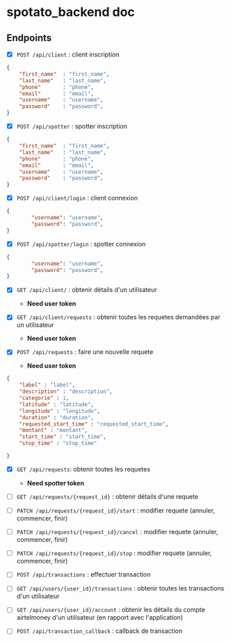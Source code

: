 # spotato_backend doc

## Endpoints

- [x] `POST /api/client` : client inscription
```json
{
    "first_name"  : "first_name",
    "last_name"   : "last_name",
    "phone"       : "phone",
    "email"       : "email",
    "username"    : "username",
    "password"    : "password",
}
```
- [x] `POST /api/spotter` : spotter inscription
```json
{
    "first_name"  : "first_name",
    "last_name"   : "last_name",
    "phone"       : "phone",
    "email"       : "email",
    "username"    : "username",
    "password"    : "password",
}

```
- [x] `POST /api/client/login` : client connexion 
```json
{
        "username": "username",
        "password": "password",
}
```
- [x] `POST /api/spotter/login` : spotter connexion
```json
{
        "username": "username",
        "password": "password",
}
```

- [x] `GET /api/client/` : obtenir détails d'un utilisateur
    - <b>Need user  token</b>

- [x] `GET /api/client/requests` : obtenir toutes les requetes demandées par un utilisateur
    - <b>Need user  token</b>


- [x] `POST /api/requests` : faire une nouvelle requete 
    - <b>Need user  token</b>
```json
{
    "label" : "label",
    "description" : "description",
    "categorie" : 1,
    "latitude" : "latitude",
    "longitude" : "longitude",
    "duration" : "duration",
    "requested_start_time" : "requested_start_time",
    "montant" : "montant",
    "start_time" : "start_time",
    "stop_time" : "stop_time"

}

```
- [x] `GET /api/requests`: obtenir toutes les requetes
    - <b>Need spotter token</b>


- [ ] `GET /api/requests/{request_id}` : obtenir détails d'une requete

- [ ] `PATCH /api/requests/{request_id}/start` : modifier requete (annuler, commencer, finir)

- [ ] `PATCH /api/requests/{request_id}/cancel` : modifier requete (annuler, commencer, finir)

- [ ] `PATCH /api/requests/{request_id}/stop` : modifier requete (annuler, commencer, finir)


- [ ] `POST /api/transactions` : effectuer transaction

- [ ] `GET /api/users/{user_id}/transactions` : obtenir toutes les transactions d'un utilisateur

- [ ] `GET /api/users/{user_id}/account` : obtenir les détails du compte airtelmoney d'un utilisateur (en rapport avec l'application)

- [ ] `POST /api/transaction_callback` : callback de transaction
